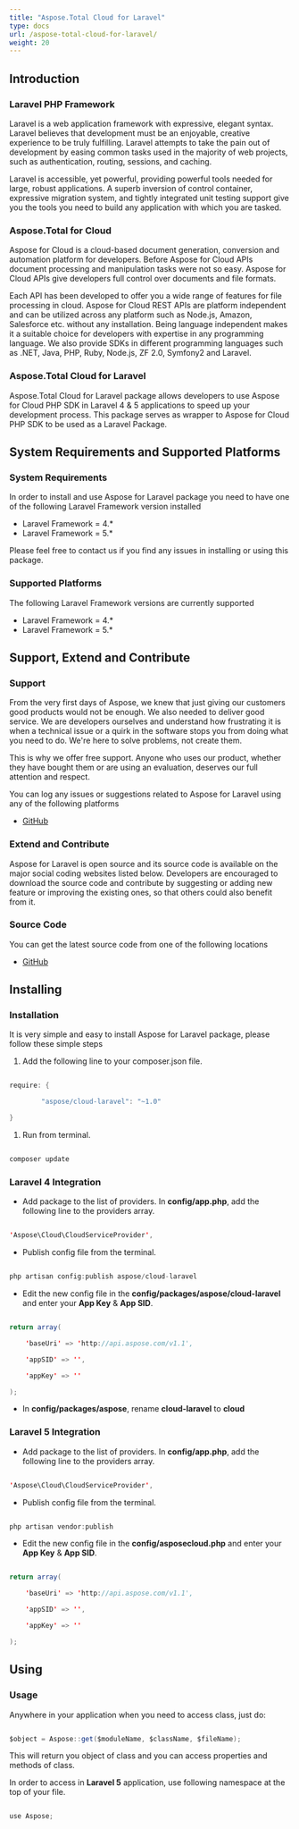 ```yaml
---
title: "Aspose.Total Cloud for Laravel"
type: docs
url: /aspose-total-cloud-for-laravel/
weight: 20
---
```


## **Introduction**
### **Laravel PHP Framework**
Laravel is a web application framework with expressive, elegant syntax. Laravel believes that development must be an enjoyable, creative experience to be truly fulfilling. Laravel attempts to take the pain out of development by easing common tasks used in the majority of web projects, such as authentication, routing, sessions, and caching.

Laravel is accessible, yet powerful, providing powerful tools needed for large, robust applications. A superb inversion of control container, expressive migration system, and tightly integrated unit testing support give you the tools you need to build any application with which you are tasked.
### **Aspose.Total for Cloud**
Aspose for Cloud is a cloud-based document generation, conversion and automation platform for developers. Before Aspose for Cloud APIs document processing and manipulation tasks were not so easy. Aspose for Cloud APIs give developers full control over documents and file formats.

Each API has been developed to offer you a wide range of features for file processing in cloud. Aspose for Cloud REST APIs are platform independent and can be utilized across any platform such as Node.js, Amazon, Salesforce etc. without any installation. Being language independent makes it a suitable choice for developers with expertise in any programming language. We also provide SDKs in different programming languages such as .NET, Java, PHP, Ruby, Node.js, ZF 2.0, Symfony2 and Laravel.
### **Aspose.Total Cloud for Laravel**
Aspose.Total Cloud for Laravel package allows developers to use Aspose for Cloud PHP SDK in Laravel 4 & 5 applications to speed up your development process. This package serves as wrapper to Aspose for Cloud PHP SDK to be used as a Laravel Package.
## **System Requirements and Supported Platforms**
### **System Requirements**
In order to install and use Aspose for Laravel package you need to have one of the following Laravel Framework version installed

- Laravel Framework = 4.\*
- Laravel Framework = 5.\*

Please feel free to contact us if you find any issues in installing or using this package.
### **Supported Platforms**
The following Laravel Framework versions are currently supported

- Laravel Framework = 4.\*
- Laravel Framework = 5.\*
## **Support, Extend and Contribute**
### **Support**
From the very first days of Aspose, we knew that just giving our customers good products would not be enough. We also needed to deliver good service. We are developers ourselves and understand how frustrating it is when a technical issue or a quirk in the software stops you from doing what you need to do. We're here to solve problems, not create them.

This is why we offer free support. Anyone who uses our product, whether they have bought them or are using an evaluation, deserves our full attention and respect.

You can log any issues or suggestions related to Aspose for Laravel using any of the following platforms

- [GitHub](https://github.com/asposeforcloud/asposelaravel/issues)
### **Extend and Contribute**
Aspose for Laravel is open source and its source code is available on the major social coding websites listed below. Developers are encouraged to download the source code and contribute by suggesting or adding new feature or improving the existing ones, so that others could also benefit from it.
### **Source Code**
You can get the latest source code from one of the following locations

- [GitHub](https://github.com/asposeforcloud/asposelaravel)
## **Installing**
### **Installation**
It is very simple and easy to install Aspose for Laravel package, please follow these simple steps

1. Add the following line to your composer.json file.

```java

require: {

        "aspose/cloud-laravel": "~1.0"

}

```

1. Run from terminal.

```java

composer update

```
### **Laravel 4 Integration**
- Add package to the list of providers. In **config/app.php**, add the following line to the providers array.

```java

'Aspose\Cloud\CloudServiceProvider',

```

- Publish config file from the terminal.

```java

php artisan config:publish aspose/cloud-laravel

```

- Edit the new config file in the **config/packages/aspose/cloud-laravel** and enter your **App Key** & **App SID**.

```java

return array(

    'baseUri' => 'http://api.aspose.com/v1.1',

    'appSID' => '',

    'appKey' => ''

);

```

- In **config/packages/aspose**, rename **cloud-laravel** to **cloud**
### **Laravel 5 Integration**
- Add package to the list of providers. In **config/app.php**, add the following line to the providers array.

```java

'Aspose\Cloud\CloudServiceProvider',

```

- Publish config file from the terminal.

```java

php artisan vendor:publish

```

- Edit the new config file in the **config/asposecloud.php** and enter your **App Key** & **App SID**.

```java

return array(

    'baseUri' => 'http://api.aspose.com/v1.1',

    'appSID' => '',

    'appKey' => ''

);

```
## **Using**
### **Usage**
Anywhere in your application when you need to access class, just do:

```java

$object = Aspose::get($moduleName, $className, $fileName);

```

This will return you object of class and you can access properties and methods of class.

In order to access in **Laravel 5** application, use following namespace at the top of your file.

```java

use Aspose;

```
